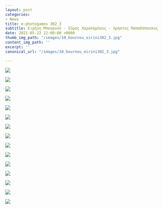 ```yaml
---
layout: post
categories:
- News
title: e-photogames 302_3
subtitle: Ειρήνη Μπουρνού - Σύμος Χαραλάμπους - Χρήστος Παπαδόπουλος
date: 2021-05-22 22:00:00 +0000
thumb_img_path: "/images/10_bournou_eirini302_3.jpg"
content_img_path: ''
excerpt: ''
canonical_url: "/images/10_bournou_eirini302_3.jpg"

---
```

![](/images/01_bournou302_3.jpg)

![](/images/02_charalambous_simos302_3.jpg)

![](/images/03_papadopoulos_christos302_3.jpg)

![](/images/04_eirini_bournou302_3.jpg)

![](/images/05_charalambous_simos302_3.jpg)

![](/images/06_papadopoulos_christos302_3.jpg)

![](/images/07_eirini_bournou302_3.jpg)

![](/images/08_charalambous_simos302_3.jpg)

![](/images/09_papadopoulos_christos302_3.jpg)

![](/images/10_bournou_eirini302_3-1.jpg)

![](/images/11_charalambous_simos302_3.jpg)

![](/images/12_papadopoulos_christos302_3.jpg)

![](/images/13_bournou_eirini302_3.jpg)

![](/images/14_charalambous_simos302_3.jpg)

![](/images/15_papadopoulos_christos302_3.jpg)